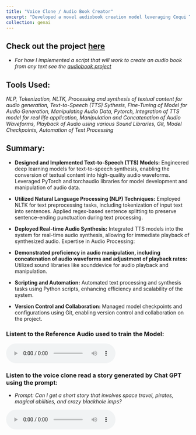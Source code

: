 ```yaml
---
title: "Voice Clone / Audio Book Creator"
excerpt: "Developed a novel audiobook creation model leveraging Coqui TTS's algorithm, offering efficient synthesis of full-length books into high-quality audio."
collection: genai
---
```


## Check out the project [here](https://github.com/Daryldactyl/Audiobook_creator/blob/main/Voice_Chatbot.ipynb)
  - *For how I implemented a script that will work to create an audio book from any text see the [audiobook project](https://github.com/Daryldactyl/Audiobook_creator/blob/main/Audiobook_project.ipynb)*
## Tools Used:
*NLP, Tokenization, NLTK, Processing and synthesis of textual content for audio generation, Text-to-Speech (TTS) Sythesis, Fine-Tuning of Model for Audio Generation, Manipulating Audio Data, Pytorch, Integration of TTS model for real life application, Manipulation and Concatenation of Audio Waveforms, Playback of Audio using various Sound Libraries, Git, Model Checkpoints, Automation of Text Processing*
## Summary:
- **Designed and Implemented Text-to-Speech (TTS) Models:**
Engineered deep learning models for text-to-speech synthesis, enabling the conversion of textual content into high-quality audio waveforms.
Leveraged PyTorch and torchaudio libraries for model development and manipulation of audio data.

- **Utilized Natural Language Processing (NLP) Techniques:**
Employed NLTK for text preprocessing tasks, including tokenization of input text into sentences.
Applied regex-based sentence splitting to preserve sentence-ending punctuation during text processing.

- **Deployed Real-time Audio Synthesis:**
Integrated TTS models into the system for real-time audio synthesis, allowing for immediate playback of synthesized audio.
Expertise in Audio Processing:

- **Demonstrated proficiency in audio manipulation, including concatenation of audio waveforms and adjustment of playback rates:**
Utilized sound libraries like sounddevice for audio playback and manipulation.

- **Scripting and Automation:**
Automated text processing and synthesis tasks using Python scripts, enhancing efficiency and scalability of the system.

- **Version Control and Collaboration:**
Managed model checkpoints and configurations using Git, enabling version control and collaboration on the project.

### Listent to the Reference Audio used to train the Model:
<audio controls>
  <source src="https://daryldactyl.github.io/files/reference_audio.wav" type="audio/wav">
  Your browser does not support the audio element.
</audio>

### Listen to the voice clone read a story generated by Chat GPT using the prompt: 
  - *Prompt: Can I get a short story that involves space travel, pirates, magical abilities, and crazy blackhole imps?*
<audio controls>
  <source src="https://daryldactyl.github.io/files/voice_clone.wav" type="audio/wav">
  Your browser does not support the audio element.
</audio>
